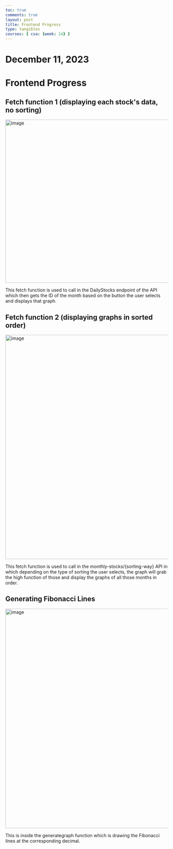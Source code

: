 ```yaml
---
toc: true
comments: true
layout: post
title: Frontend Progress
type: tangibles
courses: { csa: {week: 14} }
---
```


# December 11, 2023

# Frontend Progress

## Fetch function 1 (displaying each stock's data, no sorting)

<img width="507" alt="image" src="https://github.com/paravsalaniwal/praopersonal/assets/111609656/da6304ef-9ec5-475a-8814-7aa0cb6f59f3">

This fetch function is used to call in the DailyStocks endpoint of the API which then gets the ID of the month based on the button the user selects and displays that graph.

## Fetch function 2 (displaying graphs in sorted order)

<img width="697" alt="image" src="https://github.com/paravsalaniwal/praopersonal/assets/111609656/476b4589-801c-4586-9fe6-0ccef0214450">

This fetch function is used to call in the monthly-stocks/{sorting-way} API in which depending on the type of sorting the user selects, the graph will grab the high function of those and display the graphs of all those months in order.

## Generating Fibonacci Lines

<img width="682" alt="image" src="https://github.com/paravsalaniwal/praopersonal/assets/111609656/75c376b7-7406-4cef-af5c-b20b2cc4c492">

This is inside the generategraph function which is drawing the Fibonacci lines at the corresponding decimal.